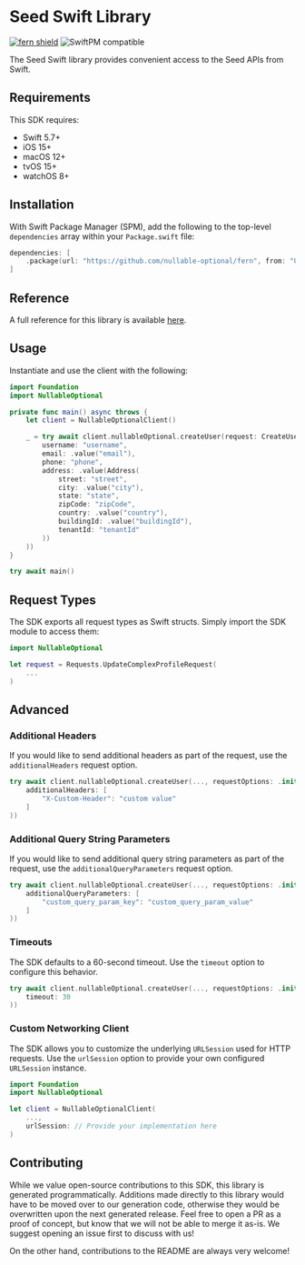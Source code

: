 # Seed Swift Library

[![fern shield](https://img.shields.io/badge/%F0%9F%8C%BF-Built%20with%20Fern-brightgreen)](https://buildwithfern.com?utm_source=github&utm_medium=github&utm_campaign=readme&utm_source=Seed%2FSwift)
![SwiftPM compatible](https://img.shields.io/badge/SwiftPM-compatible-orange.svg)

The Seed Swift library provides convenient access to the Seed APIs from Swift.

## Requirements

This SDK requires:
- Swift 5.7+
- iOS 15+
- macOS 12+
- tvOS 15+
- watchOS 8+

## Installation

With Swift Package Manager (SPM), add the following to the top-level `dependencies` array within your `Package.swift` file:

```swift
dependencies: [
    .package(url: "https://github.com/nullable-optional/fern", from: "0.0.1"),
]
```

## Reference

A full reference for this library is available [here](./reference.md).

## Usage

Instantiate and use the client with the following:

```swift
import Foundation
import NullableOptional

private func main() async throws {
    let client = NullableOptionalClient()

    _ = try await client.nullableOptional.createUser(request: CreateUserRequest(
        username: "username",
        email: .value("email"),
        phone: "phone",
        address: .value(Address(
            street: "street",
            city: .value("city"),
            state: "state",
            zipCode: "zipCode",
            country: .value("country"),
            buildingId: .value("buildingId"),
            tenantId: "tenantId"
        ))
    ))
}

try await main()
```

## Request Types

The SDK exports all request types as Swift structs. Simply import the SDK module to access them:

```swift
import NullableOptional

let request = Requests.UpdateComplexProfileRequest(
    ...
)
```

## Advanced

### Additional Headers

If you would like to send additional headers as part of the request, use the `additionalHeaders` request option.

```swift
try await client.nullableOptional.createUser(..., requestOptions: .init(
    additionalHeaders: [
        "X-Custom-Header": "custom value"
    ]
))
```

### Additional Query String Parameters

If you would like to send additional query string parameters as part of the request, use the `additionalQueryParameters` request option.

```swift
try await client.nullableOptional.createUser(..., requestOptions: .init(
    additionalQueryParameters: [
        "custom_query_param_key": "custom_query_param_value"
    ]
))
```

### Timeouts

The SDK defaults to a 60-second timeout. Use the `timeout` option to configure this behavior.

```swift
try await client.nullableOptional.createUser(..., requestOptions: .init(
    timeout: 30
))
```

### Custom Networking Client

The SDK allows you to customize the underlying `URLSession` used for HTTP requests. Use the `urlSession` option to provide your own configured `URLSession` instance.

```swift
import Foundation
import NullableOptional

let client = NullableOptionalClient(
    ...,
    urlSession: // Provide your implementation here
)
```

## Contributing

While we value open-source contributions to this SDK, this library is generated programmatically.
Additions made directly to this library would have to be moved over to our generation code,
otherwise they would be overwritten upon the next generated release. Feel free to open a PR as
a proof of concept, but know that we will not be able to merge it as-is. We suggest opening
an issue first to discuss with us!

On the other hand, contributions to the README are always very welcome!
